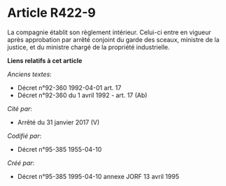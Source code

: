 # Article R422-9

La compagnie établit son règlement intérieur. Celui-ci entre en vigueur après approbation par arrêté conjoint du garde des
sceaux, ministre de la justice, et du ministre chargé de la propriété industrielle.

**Liens relatifs à cet article**

_Anciens textes_:

  - Décret n°92-360 1992-04-01 art. 17
  - Décret n°92-360 du 1 avril 1992 - art. 17 (Ab)

_Cité par_:

  - Arrêté du 31 janvier 2017 (V)

_Codifié par_:

  - Décret n°95-385 1955-04-10

_Créé par_:

  - Décret n°95-385 1995-04-10 annexe JORF 13 avril 1995
